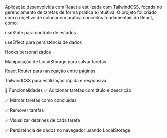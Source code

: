 Aplicação desenvolvida com React e estilizada com TailwindCSS, focada no gerenciamento de tarefas de forma prática e intuitiva.
O projeto foi criado com o objetivo de colocar em prática conceitos fundamentais do React, como:

useState para controle de estados

useEffect para persistência de dados

Hooks personalizados

Manipulação de LocalStorage para salvar tarefas

React Router para navegação entre páginas

TailwindCSS para estilização rápida e responsiva

🎯 Funcionalidades
✅ Adicionar tarefas com título e descrição

✅ Marcar tarefas como concluídas

✅ Remover tarefas

✅ Visualizar detalhes de cada tarefa

✅ Persistência de dados no navegador usando LocalStorage
